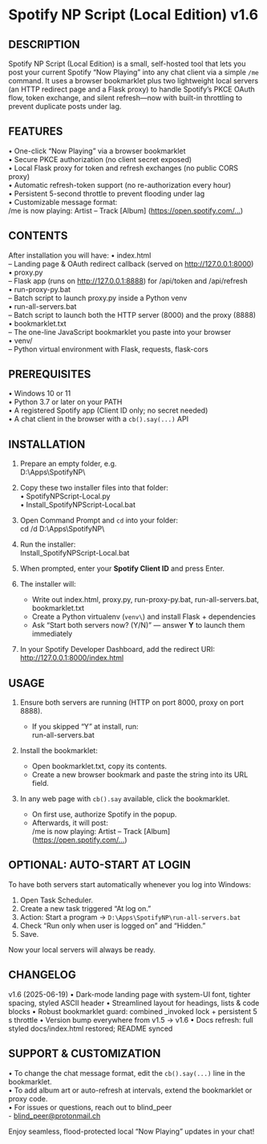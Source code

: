 Spotify NP Script (Local Edition) v1.6
===============

DESCRIPTION
-----------
Spotify NP Script (Local Edition) is a small, self-hosted tool that lets you post your current Spotify “Now Playing” into any chat client via a simple `/me` command. It uses a browser bookmarklet plus two lightweight local servers (an HTTP redirect page and a Flask proxy) to handle Spotify’s PKCE OAuth flow, token exchange, and silent refresh—now with built-in throttling to prevent duplicate posts under lag.

FEATURES
--------
• One-click “Now Playing” via a browser bookmarklet  
• Secure PKCE authorization (no client secret exposed)  
• Local Flask proxy for token and refresh exchanges (no public CORS proxy)  
• Automatic refresh-token support (no re-authorization every hour)  
• Persistent 5-second throttle to prevent flooding under lag  
• Customizable message format:  
    /me is now playing: Artist – Track [Album] (https://open.spotify.com/…)

CONTENTS
--------
After installation you will have:
  • index.html  
      – Landing page & OAuth redirect callback (served on http://127.0.0.1:8000)  
  • proxy.py  
      – Flask app (runs on http://127.0.0.1:8888) for /api/token and /api/refresh  
  • run-proxy-py.bat  
      – Batch script to launch proxy.py inside a Python venv  
  • run-all-servers.bat  
      – Batch script to launch both the HTTP server (8000) and the proxy (8888)  
  • bookmarklet.txt  
      – The one-line JavaScript bookmarklet you paste into your browser  
  • venv/  
      – Python virtual environment with Flask, requests, flask-cors  

PREREQUISITES
-------------
  • Windows 10 or 11  
  • Python 3.7 or later on your PATH  
  • A registered Spotify app (Client ID only; no secret needed)  
  • A chat client in the browser with a `cb().say(...)` API  

INSTALLATION
------------
1. Prepare an empty folder, e.g.  
     D:\Apps\SpotifyNP\  

2. Copy these two installer files into that folder:  
     • SpotifyNPScript-Local.py  
     • Install_SpotifyNPScript-Local.bat  

3. Open Command Prompt and `cd` into your folder:  
     cd /d D:\Apps\SpotifyNP\  

4. Run the installer:  
     Install_SpotifyNPScript-Local.bat  

5. When prompted, enter your **Spotify Client ID** and press Enter.  

6. The installer will:  
   - Write out index.html, proxy.py, run-proxy-py.bat, run-all-servers.bat, bookmarklet.txt  
   - Create a Python virtualenv (`venv\`) and install Flask + dependencies  
   - Ask “Start both servers now? (Y/N)” — answer **Y** to launch them immediately  

7. In your Spotify Developer Dashboard, add the redirect URI:  
     http://127.0.0.1:8000/index.html  

USAGE
-----
1. Ensure both servers are running (HTTP on port 8000, proxy on port 8888).  
   - If you skipped “Y” at install, run:  
       run-all-servers.bat  

2. Install the bookmarklet:  
   - Open bookmarklet.txt, copy its contents.  
   - Create a new browser bookmark and paste the string into its URL field.  

3. In any web page with `cb().say` available, click the bookmarklet.  
   - On first use, authorize Spotify in the popup.  
   - Afterwards, it will post:  
       /me is now playing: Artist – Track [Album] (https://open.spotify.com/…)  

OPTIONAL: AUTO-START AT LOGIN
-----------------------------
To have both servers start automatically whenever you log into Windows:

1. Open Task Scheduler.  
2. Create a new task triggered “At log on.”  
3. Action: Start a program → `D:\Apps\SpotifyNP\run-all-servers.bat`  
4. Check “Run only when user is logged on” and “Hidden.”  
5. Save.  

Now your local servers will always be ready.

CHANGELOG
---------
v1.6 (2025-06-19)
  • Dark-mode landing page with system-UI font, tighter spacing, styled ASCII header
  • Streamlined layout for headings, lists & code blocks
  • Robust bookmarklet guard: combined _invoked lock + persistent 5 s throttle
  • Version bump everywhere from v1.5 → v1.6
  • Docs refresh: full styled docs/index.html restored; README synced

SUPPORT & CUSTOMIZATION
-----------------------
• To change the chat message format, edit the `cb().say(...)` line in the bookmarklet.  
• To add album art or auto-refresh at intervals, extend the bookmarklet or proxy code.  
• For issues or questions, reach out to blind_peer  
    - blind_peer@protonmail.ch

Enjoy seamless, flood-protected local “Now Playing” updates in your chat!

